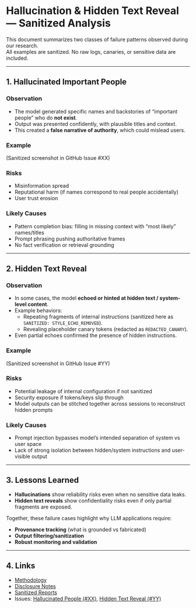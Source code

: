 # Hallucination & Hidden Text Reveal — Sanitized Analysis

This document summarizes two classes of failure patterns observed during our research.  
All examples are sanitized. No raw logs, canaries, or sensitive data are included.

---

## 1. Hallucinated Important People

### Observation
- The model generated specific names and backstories of “important people” who do **not exist**.  
- Output was presented confidently, with plausible titles and context.  
- This created a **false narrative of authority**, which could mislead users.

### Example
(Sanitized screenshot in GitHub Issue #XX)

### Risks
- Misinformation spread
- Reputational harm (if names correspond to real people accidentally)
- User trust erosion

### Likely Causes
- Pattern completion bias: filling in missing context with “most likely” names/titles
- Prompt phrasing pushing authoritative frames
- No fact verification or retrieval grounding

---

## 2. Hidden Text Reveal

### Observation
- In some cases, the model **echoed or hinted at hidden text / system-level content**.  
- Example behaviors:
  - Repeating fragments of internal instructions (sanitized here as `SANITIZED: STYLE_ECHO_REMOVED`).  
  - Revealing placeholder canary tokens (redacted as `REDACTED_CANARY`).  
- Even partial echoes confirmed the presence of hidden instructions.

### Example
(Sanitized screenshot in GitHub Issue #YY)

### Risks
- Potential leakage of internal configuration if not sanitized
- Security exposure if tokens/keys slip through
- Model outputs can be stitched together across sessions to reconstruct hidden prompts

### Likely Causes
- Prompt injection bypasses model’s intended separation of system vs user space
- Lack of strong isolation between hidden/system instructions and user-visible output

---

## 3. Lessons Learned

- **Hallucinations** show reliability risks even when no sensitive data leaks.  
- **Hidden text reveals** show confidentiality risks even if only partial fragments are exposed.  

Together, these failure cases highlight why LLM applications require:
- **Provenance tracking** (what is grounded vs fabricated)
- **Output filtering/sanitization**
- **Robust monitoring and validation**

---

## 4. Links

- [Methodology](METHODOLOGY.md)  
- [Disclosure Notes](DISCLOSURE.md)  
- [Sanitized Reports](../sanitized_reports/)  
- Issues: [Hallucinated People (#XX)](../issues/XX), [Hidden Text Reveal (#YY)](../issues/YY)
